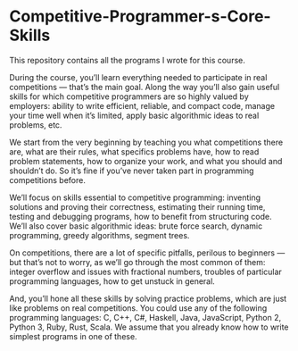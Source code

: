 # Competitive-Programmer-s-Core-Skills

This repository contains all the programs I wrote for this course.

During the course, you’ll learn everything needed to participate in real competitions — that’s the main goal. Along the way you’ll also gain useful skills for which competitive programmers are so highly valued by employers: ability to write efficient, reliable, and compact code, manage your time well when it’s limited, apply basic algorithmic ideas to real problems, etc.

We start from the very beginning by teaching you what competitions there are, what are their rules, what specifics problems have, how to read problem statements, how to organize your work, and what you should and shouldn’t do. So it’s fine if you’ve never taken part in programming competitions before.

We’ll focus on skills essential to competitive programming: inventing solutions and proving their correctness, estimating their running time, testing and debugging programs, how to benefit from structuring code. We’ll also cover basic algorithmic ideas: brute force search, dynamic programming, greedy algorithms, segment trees.

On competitions, there are a lot of specific pitfalls, perilous to beginners — but that’s not to worry, as we’ll go through the most common of them: integer overflow and issues with fractional numbers, troubles of particular programming languages, how to get unstuck in general.

And, you’ll hone all these skills by solving practice problems, which are just like problems on real competitions. You could use any of the following programming languages: C, C++, C#, Haskell, Java, JavaScript, Python 2, Python 3, Ruby, Rust, Scala. We assume that you already know how to write simplest programs in one of these.

